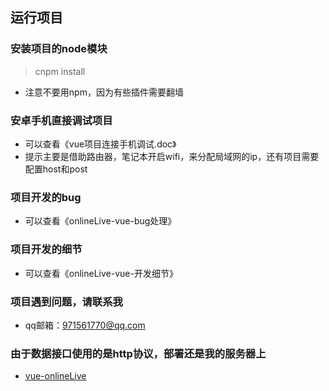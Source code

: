 ## 运行项目
### 安装项目的node模块
> cnpm install 
- 注意不要用npm，因为有些插件需要翻墙

### 安卓手机直接调试项目
- 可以查看《vue项目连接手机调试.doc》
- 提示主要是借助路由器，笔记本开启wifi，来分配局域网的ip，还有项目需要配置host和post

### 项目开发的bug
- 可以查看《onlineLive-vue-bug处理》

### 项目开发的细节
- 可以查看《onlineLive-vue-开发细节》

### 项目遇到问题，请联系我
- qq邮箱：971561770@qq.com

### 由于数据接口使用的是http协议，部署还是我的服务器上
- [vue-onlineLive](http://47.100.199.95/webpack-vue-shop)

